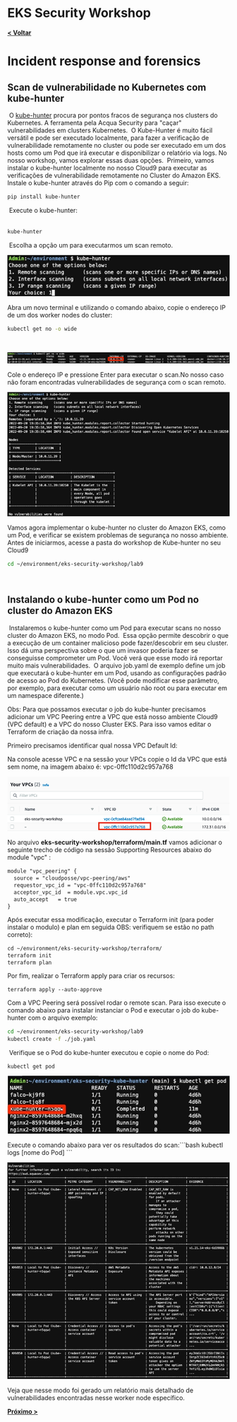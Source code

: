 # EKS Security Workshop

[**< Voltar**](./10-Lab8.md)

# Incident response and forensics

## Scan de vulnerabilidade no Kubernetes com kube-hunter
​
O [kube-hunter](https://github.com/aquasecurity/kube-hunter) procura por pontos fracos de segurança nos clusters do Kubernetes. A ferramenta pela Acqua Security para "caçar" vulnerabilidades em clusters Kubernetes.
​
O Kube-Hunter é muito fácil versátil e pode ser executado localmente, para fazer a verificação de vulnerabilidade remotamente no cluster ou pode ser executado em um dos hosts como um Pod que irá executar e disponibilizar o relatório via logs. No nosso workshop, vamos explorar essas duas opções.
​
Primeiro, vamos instalar o kube-hunter localmente no nosso Cloud9 para executar as verificações de vulnerabilidade remotamente no Cluster do Amazon EKS.
​
Instale o kube-hunter através do Pip com o comando a seguir: 
​
```bash
pip install kube-hunter
```
​
Execute o kube-hunter:  
​
```bash
kube-hunter
```
​
Escolha a opção um para executarmos um scan remoto. 
​
<p align="left"> 
<img src="../static/11.3-kube-hunter3.jpg">
</p>
​
Abra um novo terminal e utilizando o comando abaixo, copie o endereço IP de um dos worker nodes do cluster: 

```bash
kubectl get no -o wide
```
​
<p align="left"> 
<img src="../static/11.4-kube-hunter4.jpg">
</p>
​
Cole o endereço IP e pressione Enter para executar o scan. 
​
No nosso caso não foram encontradas vulnerabilidades de segurança com o scan remoto. 
​
<p align="left"> 
<img src="../static/11.5-kube-hunter5.jpg">
</p>
​
Vamos agora implementar o kube-hunter no cluster do Amazon EKS, como um Pod, e verificar se existem problemas de segurança no nosso ambiente. 
​
Antes de iniciarmos, acesse a pasta do workshop de Kube-hunter no seu Cloud9  

```bash
cd ~/environment/eks-security-workshop/lab9
```
​
## Instalando o kube-hunter como um Pod no cluster do Amazon EKS
​
Instalaremos o kube-hunter como um Pod para executar scans no nosso cluster do Amazon EKS, no modo Pod. 
​
Essa opção permite descobrir o que a execução de um container malicioso pode fazer/descobrir em seu cluster. Isso dá uma perspectiva sobre o que um invasor poderia fazer se conseguisse comprometer um Pod. Você verá que esse modo irá reportar muito mais vulnerabilidades. 
​
O arquivo job.yaml de exemplo define um job que executará o kube-hunter em um Pod, usando as configurações padrão de acesso ao Pod do Kubernetes. (Você pode modificar esse parâmetro, por exemplo, para executar como um usuário não root ou para executar em um namespace diferente.) 

Obs: Para que possamos executar o job do kube-hunter precisamos adicionar um VPC Peering entre a VPC que está nosso ambiente Cloud9 (VPC default) e a VPC do nosso Cluster EKS. Para isso vamos editar o Terraform de criação da nossa infra. 

Primeiro precisamos identificar qual nossa VPC Default Id: 

Na console acesse VPC e na sessão your VPCs copie o Id da VPC que está sem nome, na imagem abaixo é: vpc-0ffc110d2c957a768 

<p align="left"> 
<img src="../static/11.6-kube-hunter6.png">
</p>

No arquivo **eks-security-workshop/terraform/main.tf** vamos adicionar o seguinte trecho de código na sessão Supporting Resources abaixo do module "vpc" : 

```
module "vpc_peering" {
  source = "cloudposse/vpc-peering/aws"
  requestor_vpc_id = "vpc-0ffc110d2c957a768"
  acceptor_vpc_id  = module.vpc.vpc_id
  auto_accept   = true
}
```
Após executar essa modificação, executar o Terraform init (para poder instalar o modulo) e plan em seguida
OBS: verifiquem se estão no path correto): 

```
cd ~/environment/eks-security-workshop/terraform/
terraform init
terraform plan
```

Por fim, realizar o Terraform apply para criar os recursos: 

```
terraform apply --auto-approve
```

Com a VPC Peering será possível rodar o remote scan. Para isso execute o comando abaixo para instalar instanciar o Pod e executar o job do kube-hunter com o arquivo exemplo:

```bash
cd ~/environment/eks-security-workshop/lab9
kubectl create -f ./job.yaml
```
​
Verifique se o Pod do kube-hunter executou e copie o nome do Pod: 
​
```bash
kubectl get pod
```

<p align="left"> 
<img src="../static/11.1-kube-hunter1.jpg">
</p>
​
Execute o comando abaixo para ver os resultados do scan: 
​
```bash
kubectl logs [nome do Pod]
```
​
<p align="left"> 
<img src="../static/11.2-kube-hunter2.jpg">
</p> 
​
Veja que nesse modo foi gerado um relatório mais detalhado de vulnerabilidades encontradas nesse worker node específico. 


[**Próximo >**](./12-Lab10.md)